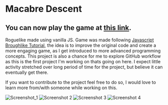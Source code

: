 # Macabre Descent

## You can now play the game at [this link](https://nebocoder.github.io/js-roguelike/).

Roguelike made using vanilla JS.
Game was made following [Javascript Broughlike Tutorial](https://nluqo.github.io/broughlike-tutorial/index.html), the idea is to improve the original code and create a more engaging game, as I get introduced to more advanced programming concepts. This project is also a chance for me to explore GitHub workflow as this is the first project I'm working on thats going on here. I expect little activity stretched over long period of time for the project, but believe it can eventually get there.

If you want to contribute to the project feel free to do so, I would love to learn more from/with someone while working on this.

![Screenshot_1](https://user-images.githubusercontent.com/91620216/147757979-05fc8a8e-8e65-4548-85fb-615addecf1a4.png)
![Screenshot 2](https://user-images.githubusercontent.com/91620216/147758056-a5b69272-7288-4839-ba42-7749fede476d.png)
![Screenshot 3](https://user-images.githubusercontent.com/91620216/147758061-f681e3e7-86f9-47e6-ae62-ad67c0fb194c.png)
![Screenshot 4](https://user-images.githubusercontent.com/91620216/147758067-15c2ffef-ce30-4c97-820e-de3c55956555.png)
